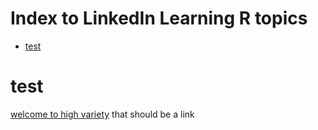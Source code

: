 Index to LinkedIn Learning R topics
================

  - [test](#test)

# test

[welcome to high
variety](https://www.linkedin.com/learning/r-programming-in-data-science-high-variety-data/jumping-over-the-high-variety-hurdle)
that should be a link
